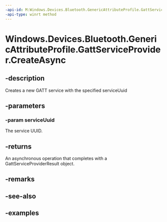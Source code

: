 ```yaml
---
-api-id: M:Windows.Devices.Bluetooth.GenericAttributeProfile.GattServiceProvider.CreateAsync(System.Guid)
-api-type: winrt method
---
```


<!-- Method syntax.
public IAsyncOperation<GattServiceProviderResult> GattServiceProvider.CreateAsync(Guid serviceUuid)
-->

# Windows.Devices.Bluetooth.GenericAttributeProfile.GattServiceProvider.CreateAsync

## -description
Creates a new GATT service with the specified serviceUuid

## -parameters

### -param serviceUuid
The service UUID.

## -returns
An asynchronous operation that completes with a GattServiceProviderResult object.

## -remarks

## -see-also

## -examples

